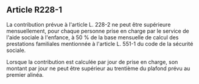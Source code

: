 ## Article R228-1

La contribution prévue à l'article L. 228-2 ne peut être supérieure mensuellement, pour chaque personne
prise en charge par le service de l'aide sociale à l'enfance, à 50 % de la base mensuelle de calcul des
prestations familiales mentionnée à l'article L. 551-1 du code de la sécurité sociale.

Lorsque la contribution est calculée par jour de prise en charge, son montant par jour ne peut être supérieur
au trentième du plafond prévu au premier alinéa.

